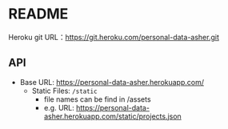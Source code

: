 #  README

Heroku git URL：https://git.heroku.com/personal-data-asher.git

## API

- Base URL: https://personal-data-asher.herokuapp.com/
  - Static Files: `/static`
    - file names can be find in /assets
    - e.g. URL: https://personal-data-asher.herokuapp.com/static/projects.json
